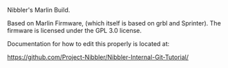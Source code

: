 Nibbler's Marlin Build.

Based on Marlin Firmware, (which itself is based on grbl and Sprinter). The firmware is licensed under the GPL 3.0 license.

Documentation for how to edit this properly is located at:

https://github.com/Project-Nibbler/Nibbler-Internal-Git-Tutorial/
